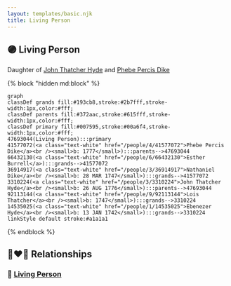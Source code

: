```yaml
---
layout: templates/basic.njk
title: Living Person
---
```

## 🟣 Living Person

Daughter of [John Thatcher Hyde](/people/3/3310224) and [Phebe Percis Dike](/people/4/41577072)

{% block "hidden md:block" %}
```mermaid
graph
classDef grands fill:#193cb8,stroke:#2b7fff,stroke-width:1px,color:#fff;
classDef parents fill:#372aac,stroke:#615fff,stroke-width:1px,color:#fff;
classDef primary fill:#007595,stroke:#00a6f4,stroke-width:1px,color:#fff;
47693044(Living Person):::primary
41577072(<a class="text-white" href="/people/4/41577072">Phebe Percis Dike</a><br /><small>b: 1777</small>):::parents-->47693044
66432130(<a class="text-white" href="/people/6/66432130">Esther Burrell</a>):::grands-->41577072
36914917(<a class="text-white" href="/people/3/36914917">Nathaniel Dike</a><br /><small>b: 28 MAR 1747</small>):::grands-->41577072
3310224(<a class="text-white" href="/people/3/3310224">John Thatcher Hyde</a><br /><small>b: 26 AUG 1776</small>):::parents-->47693044
92113144(<a class="text-white" href="/people/9/92113144">Lois Thatcher</a><br /><small>b: 1747</small>):::grands-->3310224
14535025(<a class="text-white" href="/people/1/14535025">Ebenezer Hyde</a><br /><small>b: 13 JAN 1742</small>):::grands-->3310224
linkStyle default stroke:#a1a1a1
```
{% endblock %}

## 👩‍❤️‍👨 Relationships

### 🔵 [Living Person](/people/6/62144481)
